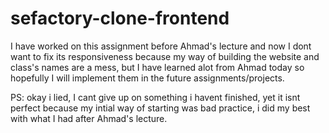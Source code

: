 # sefactory-clone-frontend

I have worked on this assignment before Ahmad's lecture and now I dont want to fix its responsiveness because my way of building the website and class's names are a mess, but I have learned alot from Ahmad today so hopefully I will implement them in the future assignments/projects. 

PS: okay i lied, I cant give up on something i havent finished, yet it isnt perfect because my intial way of starting was bad practice, i did my best with what I had after Ahmad's lecture.
